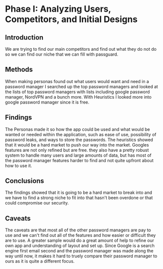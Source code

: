 # Phase I: Analyzing Users, Competitors, and Initial Designs

## Introduction

We are trying to find our main competitors and find out what they do not do so we can find our niche that we can fill with passguard.

## Methods

When making personas found out what users would want and need in a password manager 
I searched up the top password managers and looked at the lists of top password managers with lists including google password manager, NordVPN and a bunch more.
With Heuristics I looked more into google password manager since it is free.


## Findings

The Personas made it so how the app could be used and what would be wanted or needed within the application, such as ease of use, possibility of password leaks, and ways to store the passwords.
The heuristics showed that it would be a hard market to push our way into the market. Googles features are not only refined but are free. they also have a pretty robust system to handle many users and large amounts of data, but has most of the password manager features harder to find and not quite upfront about how to use it. 

## Conclusions

The findings showed that it is going to be a hard market to break into and we have to find a strong niche to fit into that hasn't been overdone or that could compromise our security.

## Caveats

The caveats are that most all of the other password managers are pay to use and we can't find out all of the features and how easier or difficult they are to use. A greater sample would do a great amount of help to refine our own app and understanding of layout and set up. Since Google is a search engine first email second and the password manager was made along the way until now, it makes it hard to truely compare their password manager to ours as it is  quite a different focus.
